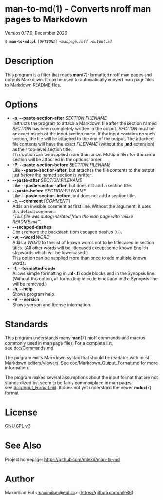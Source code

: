 [//]: # (This file was autogenerated from the man page with 'make README.md')

# man-to-md(1) - Converts nroff man pages to Markdown

Version 0.17.0, December 2020

<pre><code>$ <b>man-to-md.pl</b> [<i>OPTIONS</i>] &lt;<i>manpage.roff</i> &gt;<i>output.md</i></code></pre>

<a name="description"></a>

# Description

This program is a filter
that reads **man**(7)-formatted nroff man pages
and outputs Markdown.
It can be used to automatically convert
man page files
to Markdown README files.

<a name="options"></a>

# Options


* **-p**, **--paste-section-after** _SECTION_:_FILENAME_  
  Instructs the program to attach a Markdown file
  after the section named _SECTION_
  has been completely written to the output.
  _SECTION_ must be an exact match of the input section name.
  If the input contains no such section,
  the file will be attached to the end of the output.
  The attached file contents will have the exact _FILENAME_ (without the **.md** extension)
  as their top-level section title.  
  This option can be supplied more than once.
  Multiple files for the same section will be attached in the options' order.
* **-P**, **--paste-section-before** _SECTION_:_FILENAME_  
  Like **--paste-section-after**,
  but attaches the file contents
  to the output
  just _before_ the named section is written.
* **--paste-after** _SECTION_:_FILENAME_  
  Like **--paste-section-after**, but does not add a section title.
* **--paste-before** _SECTION_:_FILENAME_  
  Like **--paste-section-before**, but does not add a section title.
* **-c**, **--comment** [_COMMENT_]  
  Adds an invisible comment as first line.
  Without the argument, it uses this default comment:  
  “_This file was autogenerated from the man page with 'make README.md'_”.
* **--escaped-dashes**  
  Don't remove the backslash from escaped dashes (\\-).
* **-w**, **--word** _WORD_  
  Adds a _WORD_ to the list of known words
  not to be titlecased in section titles.
  (All other words will be titlecased
  except some known English stopwords which will be lowercased.)  
  This option can be supplied more than once
  to add multiple known words.
* **-f**, **--formatted-code**  
  Allows simple formatting in **.nf**-**.fi** code blocks
  and in the Synopsis line.
  (Without this option,
  all formatting in code block and in the Synopsis line
  will be removed.)
* **-h**, **--help**  
  Shows program help.
* **-V**, **--version**  
  Shows version and license information.

<a name="standards"></a>

# Standards

This program understands many **man**(7) nroff commands and macros
commonly used in man page files.
For a complete list, see&nbsp;[doc/Commands.md](doc/Commands.md).

The program emits Markdown syntax
that should be readable with most Markdown editors/viewers.
See&nbsp;[doc/Markdown_Output_Format.md](doc/Markdown_Output_Format.md)
for more information.

The program makes several assumptions about the input format
that are not standardized
but seem to be fairly commonplace
in man pages; see&nbsp;[doc/Input_Format.md](doc/Input_Format.md).
It does not yet understand the newer **mdoc**(7) format.

<a name="license"></a>

# License

[GNU GPL v3](http://gnu.org/licenses/gpl.html)

<a name="see-also"></a>

# See Also

Project homepage:
https://github.com/mle86/man-to-md

<a name="author"></a>

# Author

Maximilian Eul
&lt;[maximilian@eul.cc](mailto:maximilian@eul.cc)&gt;
(https://github.com/mle86)
